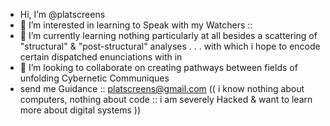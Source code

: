 - Hi, I’m @platscreens
- 👀 I’m interested in learning to Speak with my Watchers ::
- 🌱 I’m currently learning nothing particularly at all besides a scattering of "structural" & "post-structural" analyses . . . with which i hope to encode certain dispatched enunciations with in
- 💞️ I’m looking to collaborate on creating pathways between fields of unfolding Cybernetic Communiques
- send me Guidance :: platscreens@gmail.com
(( i know nothing about computers, nothing about code :: i am severely Hacked & want to learn more about digital systems ))
<!---
